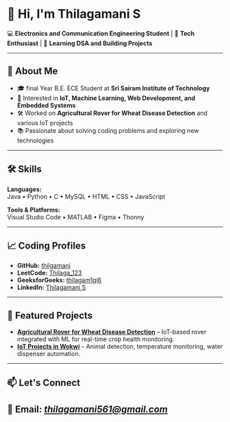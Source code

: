 # 👋 Hi, I'm Thilagamani S  

💻 **Electronics and Communication Engineering Student** | 🚀 **Tech Enthusiast** | 🌱 **Learning DSA and Building Projects**  

---

## 🚀 About Me
- 🎓 final Year B.E. ECE Student at **Sri Sairam Institute of Technology**
- 🔭 Interested in **IoT, Machine Learning, Web Development, and Embedded Systems**
- 🛠️ Worked on **Agricultural Rover for Wheat Disease Detection** and various IoT projects
- 📚 Passionate about solving coding problems and exploring new technologies

---

## 🛠 Skills

**Languages:**  
Java • Python • C • MySQL • HTML • CSS • JavaScript  

**Tools & Platforms:**  
Visual Studio Code • MATLAB • Figma • Thonny  

---

## 📈 Coding Profiles

- **GitHub:** [thilgamani](https://github.com/thilgamani)  
- **LeetCode:** [Thilaga_123](https://leetcode.com/u/Thilaga_123/)  
- **GeeksforGeeks:** [thilagam1gi6](https://www.geeksforgeeks.org/user/thilagam1gi6/)  
- **LinkedIn:** [Thilagamani S](https://www.linkedin.com/in/thilagamani-s-427602257)  

---

## 📌 Featured Projects

- **[Agricultural Rover for Wheat Disease Detection](#)** – IoT-based rover integrated with ML for real-time crop health monitoring.
- **[IoT Projects in Wokwi](#)** – Animal detection, temperature monitoring, water dispenser automation.

---

## 📫 Let's Connect
📧 **Email:** *thilagamani561@gmail.com*  
---
